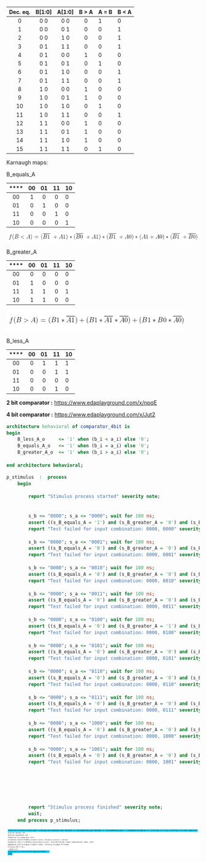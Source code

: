 | **Dec. eq.** | **B[1:0]** | **A[1:0]** | **B > A** | **A = B** | **B < A** |
| :----------: | :--------: | :--------: | :-------: | --------- | --------- |
|      0       |    0 0     |    0 0     |     0     | 1         | 0         |
|      1       |    0 0     |    0 1     |     0     | 0         | 1         |
|      2       |    0 0     |    1 0     |     0     | 0         | 1         |
|      3       |    0 1     |    1 1     |     0     | 0         | 1         |
|      4       |    0 1     |    0 0     |     1     | 0         | 0         |
|      5       |    0 1     |    0 1     |     0     | 1         | 0         |
|      6       |    0 1     |    1 0     |     0     | 0         | 1         |
|      7       |    0 1     |    1 1     |     0     | 0         | 1         |
|      8       |    1 0     |    0 0     |     1     | 0         | 0         |
|      9       |    1 0     |    0 1     |     1     | 0         | 0         |
|      10      |    1 0     |    1 0     |     0     | 1         | 0         |
|      11      |    1 0     |    1 1     |     0     | 0         | 1         |
|      12      |    1 1     |    0 0     |     1     | 0         | 0         |
|      13      |    1 1     |    0 1     |     1     | 0         | 0         |
|      14      |    1 1     |    1 0     |     1     | 0         | 0         |
|      15      |    1 1     |    1 1     |     0     | 1         | 0         |



Karnaugh maps:

B_equals_A

| **** | **00** | **01** | **11** | **10** |
| :--: | :----: | :----: | :----: | ------ |
|  00  |   1    |   0    |   0    | 0      |
|  01  |   0    |   1    |   0    | 0      |
|  11  |   0    |   0    |   1    | 0      |
|  10  |   0    |   0    |   0    | 1      |



![equation_2](equation_2.PNG)

B_greater_A

| **** | **00** | **01** | **11** | **10** |
| :--: | :----: | :----: | :----: | ------ |
|  00  |   0    |   0    |   0    | 0      |
|  01  |   1    |   0    |   0    | 0      |
|  11  |   1    |   1    |   0    | 1      |
|  10  |   1    |   1    |   0    | 0      |



![equation_1](equation_1.PNG)

B_less_A

| **** | **00** | **01** | **11** | **10** |
| :--: | :----: | :----: | :----: | ------ |
|  00  |   0    |   1    |   1    | 1      |
|  01  |   0    |   0    |   1    | 1      |
|  11  |   0    |   0    |   0    | 0      |
|  10  |   0    |   0    |   1    | 0      |

**2 bit comparator :**  https://www.edaplayground.com/x/npqE

**4 bit comparator :**  https://www.edaplayground.com/x/Jut2



```vhdl
architecture behavioral of comparator_4bit is
begin
    B_less_A_o     <= '1' when (b_i < a_i) else '0';
    B_equals_A_o   <= '1' when (b_i = a_i) else '0';
    B_greater_A_o  <= '1' when (b_i > a_i) else '0';
    
end architecture behavioral;
```



```vhdl
p_stimulus  :  process
    begin
    
        report "Stimulus process started" severity note;


        s_b <= "0000"; s_a <= "0000"; wait for 100 ns;
        assert ((s_B_equals_A = '1') and (s_B_greater_A = '0') and (s_B_less_A = '0'))
        report "Test failed for input combination: 0000, 0000" severity error;
        
        s_b <= "0000"; s_a <= "0001"; wait for 100 ns;
        assert ((s_B_equals_A = '0') and (s_B_greater_A = '0') and (s_B_less_A = '1'))
        report "Test failed for input combination: 0000, 0001" severity error;
        
        s_b <= "0000"; s_a <= "0010"; wait for 100 ns;
        assert ((s_B_equals_A = '0') and (s_B_greater_A = '0') and (s_B_less_A = '1'))
        report "Test failed for input combination: 0000, 0010" severity error;
        
        s_b <= "0000"; s_a <= "0011"; wait for 100 ns;
        assert ((s_B_equals_A = '0') and (s_B_greater_A = '0') and (s_B_less_A = '1'))
        report "Test failed for input combination: 0000, 0011" severity error;
        
        s_b <= "0000"; s_a <= "0100"; wait for 100 ns;
        assert ((s_B_equals_A = '0') and (s_B_greater_A = '1') and (s_B_less_A = '0'))
        report "Test failed for input combination: 0000, 0100" severity error;
        
        s_b <= "0000"; s_a <= "0101"; wait for 100 ns;
        assert ((s_B_equals_A = '0') and (s_B_greater_A = '0') and (s_B_less_A = '1'))
        report "Test failed for input combination: 0000, 0101" severity error;
        
        s_b <= "0000"; s_a <= "0110"; wait for 100 ns;
        assert ((s_B_equals_A = '0') and (s_B_greater_A = '0') and (s_B_less_A = '1'))
        report "Test failed for input combination: 0000, 0110" severity error;
        
        s_b <= "0000"; s_a <= "0111"; wait for 100 ns;
        assert ((s_B_equals_A = '0') and (s_B_greater_A = '0') and (s_B_less_A = '1'))
        report "Test failed for input combination: 0000, 0111" severity error;
        
        s_b <= "0000"; s_a <= "1000"; wait for 100 ns;
        assert ((s_B_equals_A = '0') and (s_B_greater_A = '0') and (s_B_less_A = '1'))
        report "Test failed for input combination: 0000, 1000" severity error;
        
        s_b <= "0000"; s_a <= "1001"; wait for 100 ns;
        assert ((s_B_equals_A = '0') and (s_B_greater_A = '0') and (s_B_less_A = '1'))
        report "Test failed for input combination: 0000, 1001" severity error;
        
        
        
        


        report "Stimulus process finished" severity note;
        wait;
    end process p_stimulus;
```

![eror](eror.PNG)